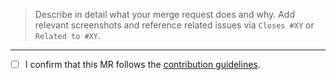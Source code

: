 > Describe in detail what your merge request does and why. Add relevant
> screenshots and reference related issues via `Closes #XY` or `Related to #XY`.

---

- [ ] I confirm that this MR follows the [contribution guidelines](https://github.com/Killusions/element/blob/main/CONTRIBUTING.md).
